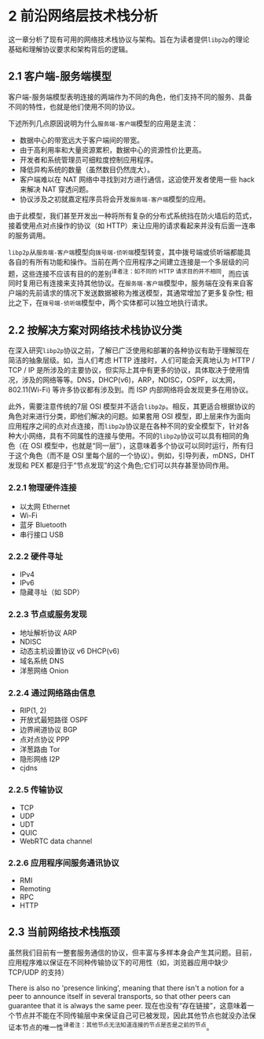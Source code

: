 2 前沿网络层技术栈分析
====================================================

这一章分析了现有可用的网络技术栈协议与架构。旨在为读者提供`libp2p`的理论基础和理解协议要求和架构背后的逻辑。

## 2.1 客户端-服务端模型

客户端-服务端模型表明连接的两端作为不同的角色，他们支持不同的服务、具备不同的特性，也就是他们使用不同的协议。

下述所列几点原因说明为什么`服务端-客户端`模型的应用是主流：

- 数据中心的带宽远大于客户端间的带宽。
- 由于高利用率和大量资源累积，数据中心的资源性价比更高。
- 开发者和系统管理员可细粒度控制应用程序。
- 降低异构系统的数量（虽然数目仍然庞大）。
- 客户端难以在 NAT 网络中寻找到对方进行通信，这迫使开发者使用一些 hack 来解决 NAT 穿透问题。
- 协议涉及之初就嘉定程序员将会开发`服务端-客户端`模型的应用。

由于此模型，我们甚至开发出一种将所有复杂的分布式系统挡在防火墙后的范式，接着使用点对点操作的协议（如 HTTP）来让应用的请求看起来并没有后面一连串的服务调用。

`libp2p`从`服务端-客户端`模型向`拨号端-侦听端`模型转变，其中拨号端或侦听端都能具各自的有所有功能和操作。当前在两个应用程序之间建立连接是一个多层级的问题，这些连接不应该有目的的差别<sup>译者注：如不同的 HTTP 请求目的并不相同</sup>，而应该同时复用已有连接来支持其他协议。在`服务端-客户端`模型中，服务端在没有来自客户端的先前请求的情况下发送数据被称为推送模型，其通常增加了更多复杂性; 相比之下，在`拨号端-侦听端`模型中，两个实体都可以独立地执行请求。

## 2.2 按解决方案对网络技术栈协议分类

在深入研究`libp2p`协议之前，了解已广泛使用和部署的各种协议有助于理解现在简洁的抽象层级。如，当人们考虑 HTTP 连接时，人们可能会天真地认为 HTTP / TCP / IP 是所涉及的主要协议，但实际上其中有更多的协议，具体取决于使用情况，涉及的网络等等。DNS，DHCP(v6)，ARP，NDISC，OSPF，以太网，802.11(Wi-Fi) 等许多协议都有涉及到。而 ISP 内部网络将会发现更多在用协议。

此外，需要注意传统的7层 OSI 模型并不适合`libp2p`。相反，其更适合根据协议的角色对来进行分类，即他们解决的问题。如果套用 OSI 模型，即上层来作为面向应用程序之间的点对点连接，而`libp2p`协议是在各种不同的安全模型下，针对各种大小网络，具有不同属性的连接与使用。不同的`libp2p`协议可以具有相同的角色（在 OSI 模型中，也就是“同一层”），这意味着多个协议可以同时运行，所有归于这个角色（而不是 OSI 里每个层的一个协议）。例如，引导列表，mDNS，DHT 发现和 PEX 都是归于“节点发现”的这个角色;它们可以共存甚至协同作用。

### 2.2.1 物理硬件连接

- 以太网 Ethernet
- Wi-Fi
- 蓝牙 Bluetooth
- 串行接口 USB

### 2.2.2 硬件寻址

- IPv4
- IPv6
- 隐藏寻址（如 SDP）

### 2.2.3 节点或服务发现

- 地址解析协议 ARP
- NDISC
- 动态主机设置协议 v6 DHCP(v6)
- 域名系统 DNS
- 洋葱网络 Onion

### 2.2.4 通过网络路由信息

- RIP(1, 2)
- 开放式最短路径 OSPF
- 边界闸道协议 BGP
- 点对点协议 PPP
- 洋葱路由 Tor
- 隐形网络 I2P
- cjdns

### 2.2.5 传输协议

- TCP
- UDP
- UDT
- QUIC
- WebRTC data channel

### 2.2.6 应用程序间服务通讯协议

- RMI
- Remoting
- RPC
- HTTP

## 2.3 当前网络技术栈瓶颈

虽然我们目前有一整套服务通信的协议，但丰富与多样本身会产生其问题。目前，应用程序难以保证在不同种传输协议下的可用性（如，浏览器应用中缺少 TCP/UDP 的支持）

There is also no 'presence linking', meaning that there isn't a notion for a peer to announce itself in several transports, so that other peers can guarantee that it is always the same peer.
现在也没有“存在链接”，这意味着一个节点并不能在不同传输层中来保证自己可已被发现，因此其他节点也就没办法保证本节点的唯一性<sup>译者注：其他节点无法知道连接的节点是否是之前的节点</sup>。
